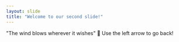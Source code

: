 ```yaml
---
layout: slide
title: "Welcome to our second slide!"
---
```

"The wind blows wherever it wishes" 💨
Use the left arrow to go back!
